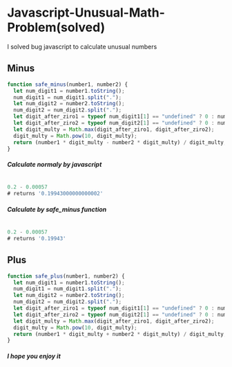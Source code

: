 # Javascript-Unusual-Math-Problem(solved)

I solved bug javascript to calculate unusual numbers

## Minus

```javascript
function safe_minus(number1, number2) {
  let num_digit1 = number1.toString();
  num_digit1 = num_digit1.split(".");
  let num_digit2 = number2.toString();
  num_digit2 = num_digit2.split(".");
  let digit_after_ziro1 = typeof num_digit1[1] == "undefined" ? 0 : num_digit1[1].length;
  let digit_after_ziro2 = typeof num_digit2[1] == "undefined" ? 0 : num_digit2[1].length;
  let digit_multy = Math.max(digit_after_ziro1, digit_after_ziro2);
  digit_multy = Math.pow(10, digit_multy);
  return (number1 * digit_multy - number2 * digit_multy) / digit_multy;
}
```

##### Calculate normaly by javascript
```javascript

0.2 - 0.00057
# returns '0.19943000000000002'
```

##### Calculate by safe_minus function
```javascript

0.2 - 0.00057
# returns '0.19943'
```


## Plus

```javascript
function safe_plus(number1, number2) {
  let num_digit1 = number1.toString();
  num_digit1 = num_digit1.split(".");
  let num_digit2 = number2.toString();
  num_digit2 = num_digit2.split(".");
  let digit_after_ziro1 = typeof num_digit1[1] == "undefined" ? 0 : num_digit1[1].length;
  let digit_after_ziro2 = typeof num_digit2[1] == "undefined" ? 0 : num_digit2[1].length;
  let digit_multy = Math.max(digit_after_ziro1, digit_after_ziro2);
  digit_multy = Math.pow(10, digit_multy);
  return (number1 * digit_multy + number2 * digit_multy) / digit_multy;
}
```

##### I hope you enjoy it
